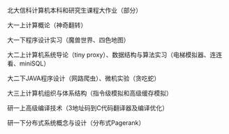 北大信科计算机本科和研究生课程大作业（部分）

大一上计算概论（神奇翻转）

大一下程序设计实习（魔兽世界、四色地图）

大二上计算机系统导论（tiny proxy）、数据结构与算法实习（电梯模拟器、连连看、miniSQL）

大二下JAVA程序设计（网路爬虫）、微机实验（贪吃蛇）

大三上计算机组织与体系结构（指令级模拟和高级缓存模拟）

研一上高级编译技术（3地址码到C代码翻译器及编译优化）

研一下分布式系统概念与设计（分布式Pagerank）
